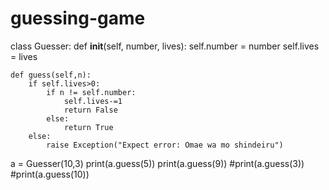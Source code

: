 # guessing-game

class Guesser:
    def __init__(self, number, lives):
        self.number = number
        self.lives = lives
  
    def guess(self,n):
        if self.lives>0:
            if n != self.number:
                self.lives-=1    
                return False
            else:
                return True
        else:
            raise Exception("Expect error: Omae wa mo shindeiru")
        
a = Guesser(10,3)
print(a.guess(5))
print(a.guess(9))
#print(a.guess(3))
#print(a.guess(10))







